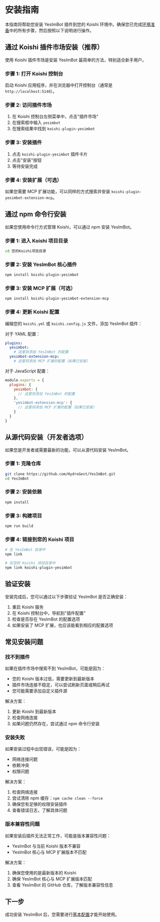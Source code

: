 # 安装指南

本指南将帮助您安装 YesImBot 插件到您的 Koishi 环境中。确保您已完成[环境准备](prerequisites.md)中的所有步骤，然后按照以下说明进行操作。

## 通过 Koishi 插件市场安装（推荐）

使用 Koishi 插件市场是安装 YesImBot 最简单的方法，特别适合新手用户。

### 步骤 1: 打开 Koishi 控制台

启动 Koishi 应用程序，并在浏览器中打开控制台（通常是 `http://localhost:5140`）。

### 步骤 2: 访问插件市场

1. 在 Koishi 控制台左侧菜单中，点击"插件市场"
2. 在搜索框中输入 `yesimbot`
3. 在搜索结果中找到 `koishi-plugin-yesimbot`

### 步骤 3: 安装插件

1. 点击 `koishi-plugin-yesimbot` 插件卡片
2. 点击"安装"按钮
3. 等待安装完成

### 步骤 4: 安装扩展（可选）

如果您需要 MCP 扩展功能，可以同样的方式搜索并安装 `koishi-plugin-yesimbot-extension-mcp`。

## 通过 npm 命令行安装

如果您使用命令行方式管理 Koishi，可以通过 npm 安装 YesImBot。

### 步骤 1: 进入 Koishi 项目目录

```bash
cd 您的Koishi项目目录
```

### 步骤 2: 安装 YesImBot 核心插件

```bash
npm install koishi-plugin-yesimbot
```

### 步骤 3: 安装 MCP 扩展（可选）

```bash
npm install koishi-plugin-yesimbot-extension-mcp
```

### 步骤 4: 更新 Koishi 配置

编辑您的 `koishi.yml` 或 `koishi.config.js` 文件，添加 YesImBot 插件：

对于 YAML 配置：

```yaml
plugins:
  yesimbot:
    # 这里将添加 YesImBot 的配置
  yesimbot-extension-mcp:
    # 这里将添加 MCP 扩展的配置（如果已安装）
```

对于 JavaScript 配置：

```javascript
module.exports = {
  plugins: {
    yesimbot: {
      // 这里将添加 YesImBot 的配置
    },
    'yesimbot-extension-mcp': {
      // 这里将添加 MCP 扩展的配置（如果已安装）
    }
  }
}
```

## 从源代码安装（开发者选项）

如果您是开发者或需要最新的功能，可以从源代码安装 YesImBot。

### 步骤 1: 克隆仓库

```bash
git clone https://github.com/HydroGest/YesImBot.git
cd YesImBot
```

### 步骤 2: 安装依赖

```bash
npm install
```

### 步骤 3: 构建项目

```bash
npm run build
```

### 步骤 4: 链接到您的 Koishi 项目

```bash
# 在 YesImBot 目录中
npm link

# 在您的 Koishi 项目目录中
npm link koishi-plugin-yesimbot
```

## 验证安装

安装完成后，您可以通过以下步骤验证 YesImBot 是否正确安装：

1. 重启 Koishi 服务
2. 在 Koishi 控制台中，导航到"插件配置"
3. 检查是否存在 YesImBot 的配置选项
4. 如果安装了 MCP 扩展，也应该能看到相应的配置选项

## 常见安装问题

### 找不到插件

如果在插件市场中搜索不到 YesImBot，可能是因为：

- 您的 Koishi 版本过低，需要更新到最新版本
- 插件市场连接不稳定，可以尝试刷新页面或稍后再试
- 您可能需要添加自定义插件源

解决方案：

1. 更新 Koishi 到最新版本
2. 检查网络连接
3. 如果问题仍然存在，尝试通过 npm 命令行安装

### 安装失败

如果安装过程中出现错误，可能是因为：

- 网络连接问题
- 依赖冲突
- 权限问题

解决方案：

1. 检查网络连接
2. 尝试清除 npm 缓存：`npm cache clean --force`
3. 确保您有足够的权限安装插件
4. 查看错误日志，了解具体问题

### 版本兼容性问题

如果安装后插件无法正常工作，可能是版本兼容性问题：

- YesImBot 与当前 Koishi 版本不兼容
- YesImBot 核心与 MCP 扩展版本不匹配

解决方案：

1. 确保您使用的是最新版本的 Koishi
2. 确保 YesImBot 核心与 MCP 扩展版本匹配
3. 查看 YesImBot 的 GitHub 仓库，了解版本兼容性信息

## 下一步

成功安装 YesImBot 后，您需要进行[基本配置](basic-configuration.md)才能开始使用。
